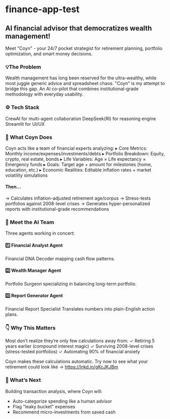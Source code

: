 # finance-app-test
## AI financial advisor that democratizes wealth management!


Meet "Coyn" - your 24/7 pocket strategist for retirement planning, portfolio optimization, and smart money decisions.


### 💡The Problem
Wealth management has long been reserved for the ultra-wealthy, while most juggle generic advice and spreadsheet chaos. "Coyn" is my attempt to bridge this gap. An AI co-pilot that combines institutional-grade methodology with everyday usability.


### ⚙️ Tech Stack
CrewAI for multi-agent collaboration
DeepSeek(RI) for reasoning engine
Streamlit for UI/UX


### 🎯 What Coyn Does
Coyn acts like a team of financial experts analyzing:
▸ Core Metrics: Monthly income/expenses/investments/debts
▸ Portfolio Breakdown: Equity, crypto, real estate, bonds
▸ Life Variables: Age × Life expectancy × Emergency funds
▸ Goals: Target age + amount for milestones (home, education, etc.)
▸ Economic Realities: Editable inflation rates + market volatility simulations

#### Then...
→ Calculates inflation-adjusted retirement age/corpus
→ Stress-tests portfolios against 2008-level crises
→ Generates hyper-personalized reports with institutional-grade recommendations


### 🤖 Meet the AI Team
Three agents working in concert:


#### 1️⃣ Financial Analyst Agent
Financial DNA Decoder mapping cash flow patterns.
 
#### 2️⃣ Wealth Manager Agent
Portfolio Surgeon specializing in balancing long-term portfolio.

#### 3️⃣ Report Generator Agent 
Financial Report Specialist Translates numbers into plain-English action plans.


### 👇 Why This Matters 
Most don’t realize they’re only few calculations away from: 
✓ Retiring 5 years earlier (compound interest magic) 
✓ Surviving 2008-level crises (stress-tested portfolios)
✓ Automating 90% of financial anxiety 


Coyn makes these calculations automatic. 
Try now to see what your retirement could look like → https://lnkd.in/gKcJKJBm 


### 🌱 What’s Next
Building transaction analysis, where Coyn will: 
- Auto-categorize spending like a human advisor 
- Flag "leaky bucket" expenses 
- Recommend micro-investments from saved cash 
